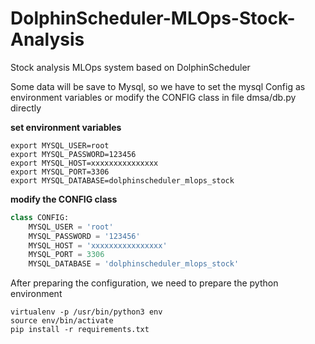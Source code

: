 # DolphinScheduler-MLOps-Stock-Analysis
Stock analysis MLOps system based on DolphinScheduler


Some data will be save to Mysql, so we have to set the mysql Config as environment variables or modify the CONFIG class in file dmsa/db.py directly


**set environment variables**

```shell
export MYSQL_USER=root
export MYSQL_PASSWORD=123456
export MYSQL_HOST=xxxxxxxxxxxxxxx
export MYSQL_PORT=3306
export MYSQL_DATABASE=dolphinscheduler_mlops_stock
```

**modify the CONFIG class**

```python
class CONFIG:
    MYSQL_USER = 'root'
    MYSQL_PASSWORD = '123456'
    MYSQL_HOST = 'xxxxxxxxxxxxxxxx'
    MYSQL_PORT = 3306
    MYSQL_DATABASE = 'dolphinscheduler_mlops_stock'

```

After preparing the configuration, we need to prepare the python environment

```shell
virtualenv -p /usr/bin/python3 env
source env/bin/activate
pip install -r requirements.txt
```
